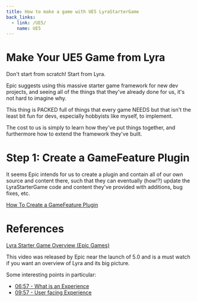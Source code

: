 ```yaml
---
title: How to make a game with UE5 LyraStarterGame
back_links:
  - link: /UE5/
    name: UE5
---
```



# Make Your UE5 Game from Lyra

Don't start from scratch!  Start from Lyra.

Epic suggests using this massive starter game framework for new dev projects, and seeing all of the things that they've already done for us, it's not hard to imagine why.

This thing is PACKED full of things that every game NEEDS but that isn't the least bit fun for devs, especially hobbyists like myself, to implement.

The cost to us is simply to learn how they've put things together, and furthermore how to extend the framework they've built.

# Step 1: Create a GameFeature Plugin

It seems Epic intends for us to create a plugin and contain all of our own source and content there, such that they can eventually (how!?) update the LyraStarterGame code and content they've provided with additions, bug fixes, etc.

[How To Create a GameFeature Plugin](./How-To-Create-a-GameFeature-Plugin)

# References

[Lyra Starter Game Overview (Epic Games)](https://www.youtube.com/watch?v=Fj1zCsYydD8)

This video was released by Epic near the launch of 5.0 and is a must watch if you want an overview of Lyra and its big picture.

Some interesting points in particular:

- [06:57 - What is an Experience](https://www.youtube.com/watch?v=Fj1zCsYydD8&t=417s)
- [09:57 - User facing Experience](https://www.youtube.com/watch?v=Fj1zCsYydD8&t=597s)
